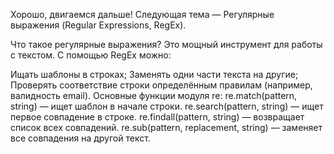 Хорошо, двигаемся дальше! Следующая тема — Регулярные выражения (Regular Expressions, RegEx).

Что такое регулярные выражения?
Это мощный инструмент для работы с текстом. С помощью RegEx можно:

Ищать шаблоны в строках;
Заменять одни части текста на другие;
Проверять соответствие строки определённым правилам (например, валидность email).
Основные функции модуля re:
re.match(pattern, string) — ищет шаблон в начале строки.
re.search(pattern, string) — ищет первое совпадение в строке.
re.findall(pattern, string) — возвращает список всех совпадений.
re.sub(pattern, replacement, string) — заменяет все совпадения на другой текст.